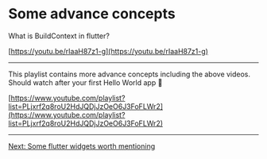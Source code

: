 # Some advance concepts

What is BuildContext in flutter?

[https://youtu.be/rIaaH87z1-g](https://youtu.be/rIaaH87z1-g)


***


This playlist contains more advance concepts including the above videos. Should watch after your first Hello World app 🙂

[https://www.youtube.com/playlist?list=PLjxrf2q8roU2HdJQDjJzOeO6J3FoFLWr2](https://www.youtube.com/playlist?list=PLjxrf2q8roU2HdJQDjJzOeO6J3FoFLWr2)

***

[Next: Some flutter widgets worth mentioning](widgets.md)
